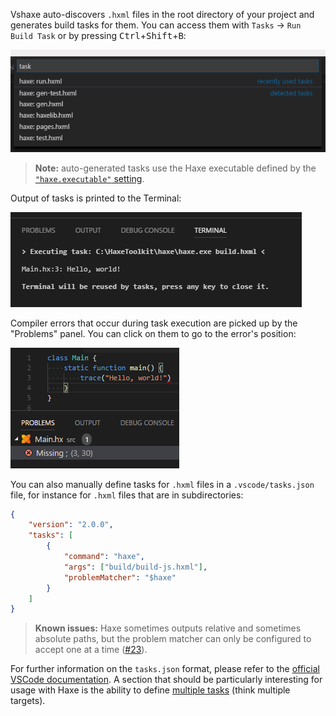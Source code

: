 Vshaxe auto-discovers `.hxml` files in the root directory of your project and generates build tasks for them. You can access them with `Tasks` -> `Run Build Task` or by pressing <kbd>Ctrl</kbd>+<kbd>Shift</kbd>+<kbd>B</kbd>:

![](images/build-tasks/auto-detected-tasks.png)

>**Note:** auto-generated tasks use the Haxe executable defined by the [`"haxe.executable"` setting](https://github.com/vshaxe/vshaxe/wiki/Configuration#haxe-executable).

Output of tasks is printed to the Terminal:

![](images/build-tasks/terminal.png)

Compiler errors that occur during task execution are picked up by the "Problems" panel. You can click on them to go to the error's position:

![](images/build-tasks/problems-panel.png)

You can also manually define tasks for `.hxml` files in a `.vscode/tasks.json` file, for instance for `.hxml` files that are in subdirectories:

```json
{
    "version": "2.0.0",
    "tasks": [
        {
            "command": "haxe",
            "args": ["build/build-js.hxml"],
            "problemMatcher": "$haxe"
        }
    ]
}
```

>**Known issues:** Haxe sometimes outputs relative and sometimes absolute paths, but the problem matcher can only be configured to accept one at a time ([#23](https://github.com/vshaxe/vshaxe/issues/23)).

For further information on the `tasks.json` format, please refer to the [official VSCode documentation](https://code.visualstudio.com/docs/editor/tasks). A section that should be particularly interesting for usage with Haxe is the ability to define [multiple tasks](https://code.visualstudio.com/docs/editor/tasks#_command-and-tasks) (think multiple targets).